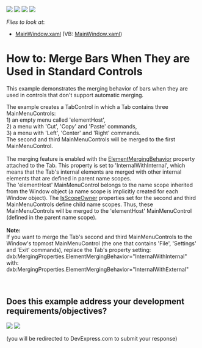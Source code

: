 <!-- default badges list -->
![](https://img.shields.io/endpoint?url=https://codecentral.devexpress.com/api/v1/VersionRange/128640316/14.2.8%2B)
[![](https://img.shields.io/badge/Open_in_DevExpress_Support_Center-FF7200?style=flat-square&logo=DevExpress&logoColor=white)](https://supportcenter.devexpress.com/ticket/details/T239281)
[![](https://img.shields.io/badge/📖_How_to_use_DevExpress_Examples-e9f6fc?style=flat-square)](https://docs.devexpress.com/GeneralInformation/403183)
[![](https://img.shields.io/badge/💬_Leave_Feedback-feecdd?style=flat-square)](#does-this-example-address-your-development-requirementsobjectives)
<!-- default badges end -->
<!-- default file list -->
*Files to look at*:

* [MainWindow.xaml](./CS/WpfApplication20/MainWindow.xaml) (VB: [MainWindow.xaml](./VB/WpfApplication20/MainWindow.xaml))
<!-- default file list end -->
# How to: Merge Bars When They are Used in Standard Controls


<p>This example demonstrates the merging behavior of bars when they are used in controls that don't support automatic merging.</p>
The example creates a TabControl in which a Tab contains three MainMenuControls: <br>1) an empty menu called 'elementHost', <br>2) a menu with 'Cut', 'Copy' and 'Paste' commands, <br>3) a menu with 'Left', 'Center' and 'Right' commands.<br>The second and third MainMenuControls will be merged to the first MainMenuControl.<br><br>The merging feature is enabled with the <a href="https://documentation.devexpress.com/#wpf/DevExpressXpfBarsMergingProperties_ElementMergingBehaviortopic">ElementMergingBehavior</a> property attached to the Tab. This property is set to 'InternalWithInternal', which means that the Tab's internal elements are merged with other internal elements that are defined in parent name scopes. <br>The 'elementHost' MainMenuControl belongs to the name scope inherited from the Window object (a name scope is implicitly created for each Window object). The <a href="https://documentation.devexpress.com/#wpf/DevExpressXpfBarsBarNameScope_IsScopeOwnertopic">IsScopeOwner</a> properties set for the second and third MainMenuControls define child name scopes. Thus, these MainMenuControls will be merged to the 'elementHost' MainMenuControl (defined in the parent name scope).<br><br><strong>Note:</strong><br>If you want to merge the Tab's second and third MainMenuControls to the Window's topmost MainMenuControl (the one that contains 'File', 'Settings' and 'Exit' commands), replace the Tab's property setting:<br>dxb:MergingProperties.ElementMergingBehavior="InternalWithInternal"<br>with:<br>dxb:MergingProperties.ElementMergingBehavior="InternalWithExternal"<br><br>

<br/>


<!-- feedback -->
## Does this example address your development requirements/objectives?

[<img src="https://www.devexpress.com/support/examples/i/yes-button.svg"/>](https://www.devexpress.com/support/examples/survey.xml?utm_source=github&utm_campaign=how-to-merge-bars-when-they-are-used-in-standard-controls-t239281&~~~was_helpful=yes) [<img src="https://www.devexpress.com/support/examples/i/no-button.svg"/>](https://www.devexpress.com/support/examples/survey.xml?utm_source=github&utm_campaign=how-to-merge-bars-when-they-are-used-in-standard-controls-t239281&~~~was_helpful=no)

(you will be redirected to DevExpress.com to submit your response)
<!-- feedback end -->
